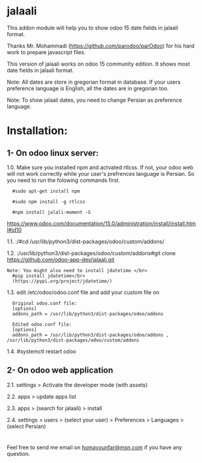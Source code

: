 # jalaali
This addon module will help you to show odoo 15 date fields in jalaali format.

Thanks Mr. Mohammadi (https://github.com/parodoo/parOdoo) for his hard work to prepare javascript files.

This version of jalaali works on odoo 15 community edition. It shows most date fields in jalaali format. 

Note: All dates are store in gregorian format in database. If your users preference language is English, all the dates are in gregorian too.

Note: To show jalaali dates, you need to change Persian as preference language.

# Installation:
## 1- On odoo linux server:
1.0. Make sure you installed npm and actvated rtlcss. If not, your odoo web will not work correctly while your user's prefrences language is Persian. So you need to run the folowing commands first.

      #sudo apt-get install npm
      
      #sudo npm install -g rtlcss
      
      #npm install jalali-moment -S
      
https://www.odoo.com/documentation/15.0/administration/install/install.html#id10
      
      
1.1. :/#cd /usr/lib/python3/dist-packages/odoo/custom/addons/
      
1.2. :/usr/lib/python3/dist-packages/odoo/custom/addons#git clone https://github.com/odoo-app-dev/jalaali.git

    Note: You might also need to install jdatetime </br>
      #pip install jdatetime</br>
      (https://pypi.org/project/jdatetime/)
  
1.3. edit /etc/odoo/odoo.conf file and add your custom file on 

      Original odoo.conf file:
      [options]
      addons_path = /usr/lib/python3/dist-packages/odoo/addons

      Edited odoo.conf file:
      [options]
      addons_path = /usr/lib/python3/dist-packages/odoo/addons , /usr/lib/python3/dist-packages/odoo/custom/addons

1.4. #systemctl restart odoo

## 2- On odoo web application

  2.1. settings > Activate the developer mode (with assets)

  2.2. apps > update apps list

  2.3. apps > (search for jalaali) > install

  2.4. settings > users > (select your user) > Preferences > Languages > (select Persian)


#

 Feel free to send me email on homayounfar@msn.com if you have any question. 


